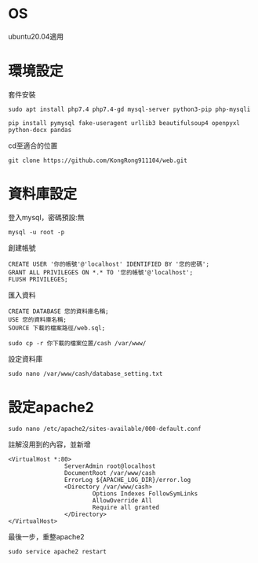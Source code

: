 # OS
ubuntu20.04適用

# 環境設定
套件安裝
```
sudo apt install php7.4 php7.4-gd mysql-server python3-pip php-mysqli
```
```
pip install pymysql fake-useragent urllib3 beautifulsoup4 openpyxl python-docx pandas
```

cd至適合的位置
```
git clone https://github.com/KongRong911104/web.git
```
# 資料庫設定
登入mysql，密碼預設:無
```
mysql -u root -p
```
創建帳號
```
CREATE USER '你的帳號'@'localhost' IDENTIFIED BY '您的密碼';
GRANT ALL PRIVILEGES ON *.* TO '您的帳號'@'localhost';
FLUSH PRIVILEGES;
```
匯入資料
```
CREATE DATABASE 您的資料庫名稱;
USE 您的資料庫名稱;
SOURCE 下載的檔案路徑/web.sql;

```
```
sudo cp -r 你下載的檔案位置/cash /var/www/
```
設定資料庫
```
sudo nano /var/www/cash/database_setting.txt
```
# 設定apache2
```
sudo nano /etc/apache2/sites-available/000-default.conf
```
註解沒用到的內容，並新增
```
<VirtualHost *:80>
                ServerAdmin root@localhost
                DocumentRoot /var/www/cash
                ErrorLog ${APACHE_LOG_DIR}/error.log
                <Directory /var/www/cash>
                        Options Indexes FollowSymLinks
                        AllowOverride All
                        Require all granted
                </Directory>
</VirtualHost>
```
最後一步，重整apache2
```
sudo service apache2 restart
```
